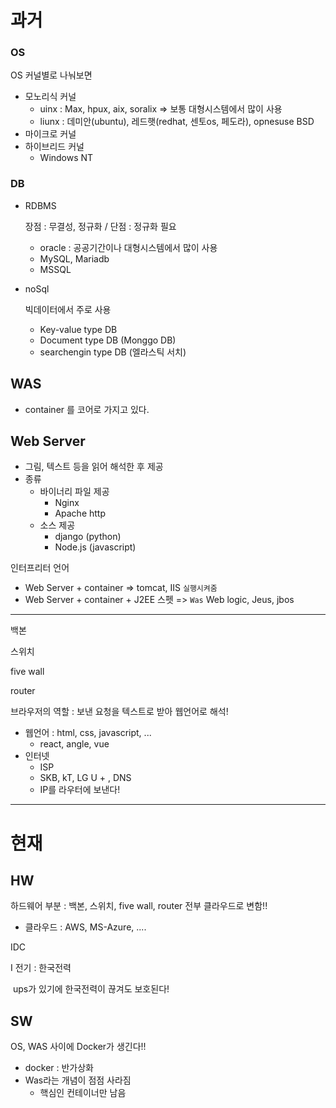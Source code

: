 # 과거

### OS

OS 커널별로 나눠보면 

- 모노리식 커널
  - uinx : Max, hpux, aix, soralix => 보통 대형시스템에서 많이 사용
  - liunx : 데미안(ubuntu), 레드햇(redhat, 센토os, 페도라), opnesuse BSD
- 마이크로 커널
- 하이브리드 커널
  - Windows NT 

### DB

- RDBMS 

  장점 : 무결성, 정규화 / 단점 : 정규화 필요

  - oracle : 공공기간이나 대형시스템에서 많이 사용
  - MySQL, Mariadb
  - MSSQL

- noSql 

  빅데이터에서 주로 사용

  - Key-value type DB
  - Document type DB (Monggo DB)
  - searchengin type DB (엘라스틱 서치)





## WAS

- container 를 코어로 가지고 있다. 

## Web Server

- 그림, 텍스트 등을 읽어 해석한 후 제공
- 종류
  - 바이너리 파일 제공
    - Nginx
    - Apache http
  - 소스 제공
    - django (python)
    - Node.js (javascript)

인터프리터 언어

- Web Server + container => tomcat, IIS `실행시켜줌`
- Web Server + container + J2EE 스펫 => `Was` Web logic, Jeus, jbos





---

백본

스위치

five wall

router

브라우저의 역할 : 보낸 요청을 텍스트로 받아 웹언어로 해석!

- 웹언어 : html, css, javascript, ...
  - react, angle, vue
- 인터넷
  - ISP
  - SKB, kT, LG U + , DNS
  - IP를 라우터에 보낸다!

----

# 현재

## HW

하드웨어 부분 : 백본, 스위치, five wall, router 전부 클라우드로 변함!!

- 클라우드 : AWS, MS-Azure, ....



IDC

I 전기 : 한국전력

​	ups가 있기에 한국전력이 끊겨도 보호된다!


## SW

OS, WAS 사이에 Docker가 생긴다!!

- docker : 반가상화
- Was라는 개념이 점점 사라짐
  - 핵심인 컨테이너만 남음